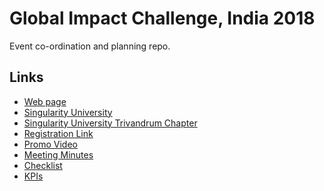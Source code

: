 # Global Impact Challenge, India 2018

Event co-ordination and planning repo.

## Links

- [Web page][web]
- [Singularity University][su]
- [Singularity University Trivandrum Chapter][sutrv]
- [Registration Link][reg]
- [Promo Video][video]
- [Meeting Minutes][Minutes]
- [Checklist][Checklist]
- [KPIs][KPIs]

[web]: https://su.org/gic/india-2018/
[su]: https://su.org/
[sutrv]: https://singularityuglobal.org/chapters/trivandrum
[reg]: https://singularityu-india-gic.slideroom.com/#/login/program/42056
[video]: https://vimeo.com/118085554
[Minutes]: https://github.com/su-trivandrum/GIC-india-2018/tree/master/minutes
[Checklist]: https://github.com/su-trivandrum/GIC-india-2018/blob/master/checklist.md
[KPIs]: https://github.com/su-trivandrum/GIC-india-2018/blob/master/checklist.md

